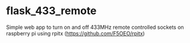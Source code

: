 # flask_433_remote
Simple web app to turn on and off 433MHz remote controlled sockets on raspberry pi using rpitx (https://github.com/F5OEO/rpitx)
